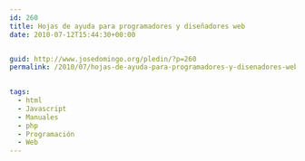 ```yaml
---
id: 260
title: Hojas de ayuda para programadores y diseñadores web
date: 2010-07-12T15:44:30+00:00


guid: http://www.josedomingo.org/pledin/?p=260
permalink: /2010/07/hojas-de-ayuda-para-programadores-y-disenadores-web/

  
tags:
  - html
  - Javascript
  - Manuales
  - php
  - Programación
  - Web
---
```

